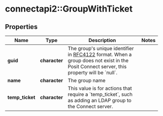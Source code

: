 # connectapi2::GroupWithTicket


## Properties
Name | Type | Description | Notes
------------ | ------------- | ------------- | -------------
**guid** | **character** | The group&#39;s unique identifier in [RFC4122](https://tools.ietf.org/html/rfc4122) format. When a group does not exist in the Posit Connect server, this property will be &#x60;null&#x60;. | 
**name** | **character** | The group name | 
**temp_ticket** | **character** | This value is for actions that require a &#x60;temp_ticket&#x60;, such as adding an LDAP group to the Connect server. | 


